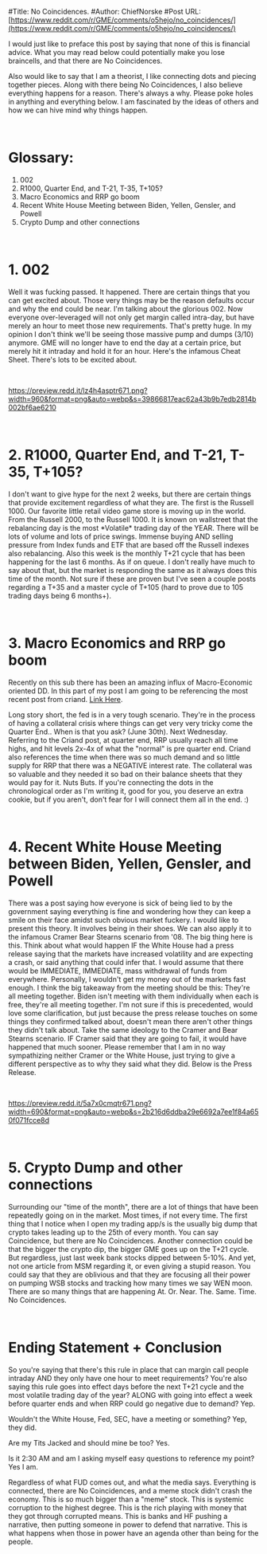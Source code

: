 #Title: No Coincidences.
#Author: ChiefNorske
#Post URL: [https://www.reddit.com/r/GME/comments/o5hejo/no_coincidences/](https://www.reddit.com/r/GME/comments/o5hejo/no_coincidences/)


I would just like to preface this post by saying that none of this is financial advice. What you may read below could potentially make you lose braincells, and that there are No Coincidences.

Also would like to say that I am a theorist, I like connecting dots and piecing together pieces. Along with there being No Coincidences, I also believe everything happens for a reason. There's always a why. Please poke holes in anything and everything below. I am fascinated by the ideas of others and how we can hive mind why things happen.

&#x200B;

# Glossary:

1. 002
2. R1000, Quarter End, and T-21, T-35, T+105?
3. Macro Economics and RRP go boom
4. Recent White House Meeting between Biden, Yellen, Gensler, and Powell
5. Crypto Dump and other connections

&#x200B;

# 1. 002

Well it was fucking passed. It happened. There are certain things that you can get excited about. Those very things may be the reason defaults occur and why the end could be near. I'm talking about the glorious 002. Now everyone over-leveraged will not only get margin called intra-day, but have merely an hour to meet those new requirements. That's pretty huge. In my opinion I don't think we'll be seeing those massive pump and dumps (3/10) anymore. GME will no longer have to end the day at a certain price, but merely hit it intraday and hold it for an hour. Here's the infamous Cheat Sheet. There's lots to be excited about.

&#x200B;

https://preview.redd.it/lz4h4asptr671.png?width=960&format=png&auto=webp&s=39866817eac62a43b9b7edb2814b002bf6ae6210

&#x200B;

# 2. R1000, Quarter End, and T-21, T-35, T+105?

I don't want to give hype for the next 2 weeks, but there are certain things that provide excitement regardless of what they are. The first is the Russell 1000. Our favorite little retail video game store is moving up in the world. From the Russell 2000, to the Russell 1000. It is known on wallstreet that the rebalancing day is the most \*Volatile\* trading day of the YEAR. There will be lots of volume and lots of price swings. Immense buying AND selling pressure from Index funds and ETF that are based off the Russell indexes also rebalancing. Also this week is the monthly T+21 cycle that has been happening for the last 6 months. As if on queue. I don't really have much to say about that, but the market is responding the same as it always does this time of the month. Not sure if these are proven but I've seen a couple posts regarding a T+35 and a master cycle of T+105 (hard to prove due to 105 trading days being 6 months+).

&#x200B;

# 3. Macro Economics and RRP go boom

Recently on this sub there has been an amazing influx of Macro-Economic oriented DD. In this part of my post I am going to be referencing the most recent post from criand. [Link Here](https://www.reddit.com/r/Superstonk/comments/o4rfnu/the_fed_is_pinned_into_a_corner_from_the_2008/).

Long story short, the fed is in a very tough scenario. They're in the process of having a collateral crisis where things can get very very tricky come the Quarter End.. When is that you ask? (June 30th). Next Wednesday. Referring to the Criand post, at quarter end, RRP usually reach all time highs, and hit levels 2x-4x of what the "normal" is pre quarter end. Criand also references the time when there was so much demand and so little supply for RRP that there was a NEGATIVE interest rate. The collateral was so valuable and they needed it so bad on their balance sheets that they would pay for it. Nuts Buts. If you're connecting the dots in the chronological order as I'm writing it, good for you, you deserve an extra cookie, but if you aren't, don't fear for I will connect them all  in the end. :)

&#x200B;

# 4. Recent White House Meeting between Biden, Yellen, Gensler, and Powell

There was a post saying how everyone is sick of being lied to by the government saying everything is fine and wondering how they can keep a smile on their face amidst such obvious market fuckery. I would like to present this theory. It involves being in their shoes. We can also apply it to the infamous Cramer Bear Stearns scenario from '08. The big thing here is this. Think about what would happen IF the White House had a press release saying that the markets have increased volatility and are expecting a crash, or said anything that could infer that. I would assume that there would be IMMEDIATE, IMMEDIATE, mass withdrawal of funds from everywhere. Personally, I wouldn't get my money out of the markets fast enough. I think the big takeaway from the meeting should be this: They're all meeting together. Biden isn't meeting with them individually when each is free, they're all meeting together. I'm not sure if this is precedented, would love some clarification, but just because the press release touches on some things they confirmed talked about, doesn't mean there aren't other things they didn't talk about. Take the same ideology to the Cramer and Bear Stearns scenario. IF Cramer said that they are going to fail, it would have happened that much sooner. Please remember that I am in no way sympathizing neither Cramer or the White House, just trying to give a different perspective as to why they said what they did. Below is the Press Release.

&#x200B;

https://preview.redd.it/5a7x0cmqtr671.png?width=690&format=png&auto=webp&s=2b216d6ddba29e6692a7ee1f84a650f071fcce8d

&#x200B;

# 5. Crypto Dump and other connections

Surrounding our "time of the month", there are a lot of things that have been repeatedly going on in the market. Most times, if not every time. The first thing that I notice when I open my trading app/s is the usually big dump that crypto takes leading up to the 25th of every month. You can say Coincidence, but there are No Coincidences. Another connection could be that the bigger the crypto dip, the bigger GME goes up on the T+21 cycle. But regardless, just last week bank stocks dipped between 5-10%. And yet, not one article from MSM regarding it, or even giving a stupid reason. You could say that they are oblivious and that they are focusing all their power on pumping WSB stocks and tracking how many times we say WEN moon. There are so many things that are happening At. Or. Near. The. Same. Time. No Coincidences.

&#x200B;

# Ending Statement + Conclusion

So you're saying that there's this rule in place that can margin call people intraday AND they only have one hour to meet requirements? You're also saying this rule goes into effect days before the next T+21 cycle and the most volatile trading day of the year? ALONG with going into effect a week before quarter ends and when RRP could go negative due to demand? Yep.

Wouldn't the White House, Fed, SEC, have a meeting or something? Yep, they did.

Are my Tits Jacked and should mine be too? Yes.

Is it 2:30 AM and am I asking myself easy questions to reference my point? Yes I am.

Regardless of what FUD comes out, and what the media says. Everything is connected, there are No Coincidences, and a meme stock didn't crash the economy. This is so much bigger than a "meme" stock. This is systemic corruption to the highest degree. This is the rich playing with money that they got through corrupted means. This is banks and HF pushing a narrative, then putting someone in power to defend that narrative. This is what happens when those in power have an agenda other than being for the people.